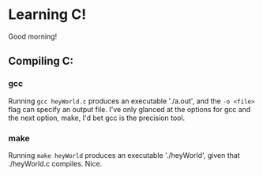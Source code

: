 # Learning C!

Good morning!

## Compiling C:

### gcc

Running `gcc heyWorld.c` produces an executable './a.out', and the `-o <file>` flag can specify an output file. I've only glanced at the options for gcc and the next option, make, I'd bet gcc is the precision tool.

### make

Running `make heyWorld` produces an executable './heyWorld', given that ./heyWorld.c compiles. Nice.
